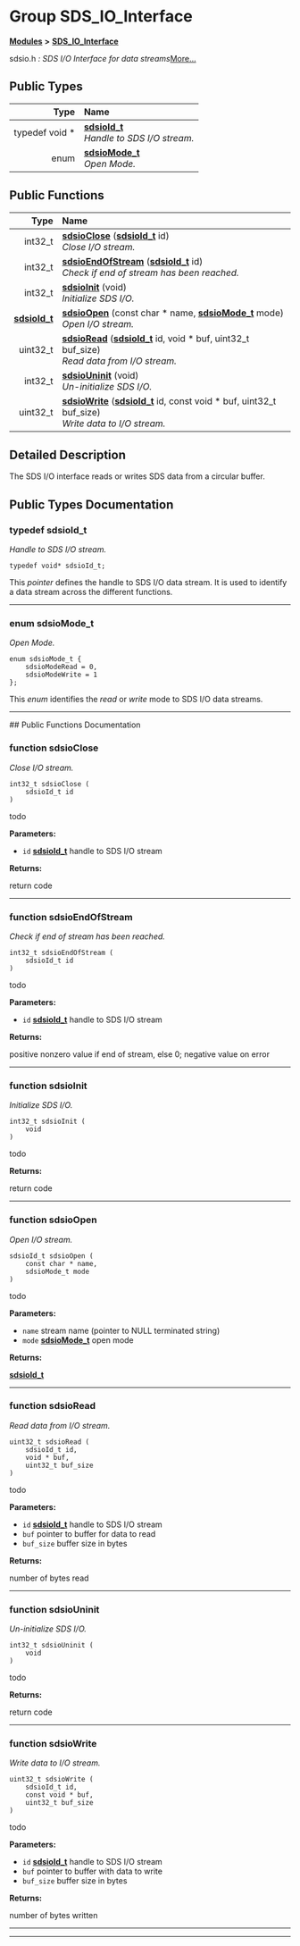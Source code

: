 

# Group SDS\_IO\_Interface



[**Modules**](modules.md) **>** [**SDS\_IO\_Interface**](group__SDS__IO__Interface.md)



sdsio.h _: SDS I/O Interface for data streams_[More...](#detailed-description)


















## Public Types

| Type | Name |
| ---: | :--- |
| typedef void \* | [**sdsioId\_t**](#typedef-sdsioid_t)  <br>_Handle to SDS I/O stream._  |
| enum  | [**sdsioMode\_t**](#enum-sdsiomode_t)  <br>_Open Mode._  |




















## Public Functions

| Type | Name |
| ---: | :--- |
|  int32\_t | [**sdsioClose**](#function-sdsioclose) ([**sdsioId\_t**](group__SDS__IO__Interface.md#typedef-sdsioid_t) id) <br>_Close I/O stream._  |
|  int32\_t | [**sdsioEndOfStream**](#function-sdsioendofstream) ([**sdsioId\_t**](group__SDS__IO__Interface.md#typedef-sdsioid_t) id) <br>_Check if end of stream has been reached._  |
|  int32\_t | [**sdsioInit**](#function-sdsioinit) (void) <br>_Initialize SDS I/O._  |
|  [**sdsioId\_t**](group__SDS__IO__Interface.md#typedef-sdsioid_t) | [**sdsioOpen**](#function-sdsioopen) (const char \* name, [**sdsioMode\_t**](group__SDS__IO__Interface.md#enum-sdsiomode_t) mode) <br>_Open I/O stream._  |
|  uint32\_t | [**sdsioRead**](#function-sdsioread) ([**sdsioId\_t**](group__SDS__IO__Interface.md#typedef-sdsioid_t) id, void \* buf, uint32\_t buf\_size) <br>_Read data from I/O stream._  |
|  int32\_t | [**sdsioUninit**](#function-sdsiouninit) (void) <br>_Un-initialize SDS I/O._  |
|  uint32\_t | [**sdsioWrite**](#function-sdsiowrite) ([**sdsioId\_t**](group__SDS__IO__Interface.md#typedef-sdsioid_t) id, const void \* buf, uint32\_t buf\_size) <br>_Write data to I/O stream._  |




























## Detailed Description


The SDS I/O interface reads or writes SDS data from a circular buffer. 


    
## Public Types Documentation




### typedef sdsioId\_t 

_Handle to SDS I/O stream._ 
```
typedef void* sdsioId_t;
```



This _pointer_ defines the handle to SDS I/O data stream. It is used to identify a data stream across the different functions. 


        

<hr>



### enum sdsioMode\_t 

_Open Mode._ 
```
enum sdsioMode_t {
    sdsioModeRead = 0,
    sdsioModeWrite = 1
};
```



This _enum_ identifies the _read_ or _write_ mode to SDS I/O data streams. 


        

<hr>
## Public Functions Documentation




### function sdsioClose 

_Close I/O stream._ 
```
int32_t sdsioClose (
    sdsioId_t id
) 
```



todo




**Parameters:**


* `id` [**sdsioId\_t**](group__SDS__IO__Interface.md#typedef-sdsioid_t) handle to SDS I/O stream 



**Returns:**

return code 





        

<hr>



### function sdsioEndOfStream 

_Check if end of stream has been reached._ 
```
int32_t sdsioEndOfStream (
    sdsioId_t id
) 
```



todo




**Parameters:**


* `id` [**sdsioId\_t**](group__SDS__IO__Interface.md#typedef-sdsioid_t) handle to SDS I/O stream 



**Returns:**

positive nonzero value if end of stream, else 0; negative value on error 





        

<hr>



### function sdsioInit 

_Initialize SDS I/O._ 
```
int32_t sdsioInit (
    void
) 
```



todo




**Returns:**

return code 





        

<hr>



### function sdsioOpen 

_Open I/O stream._ 
```
sdsioId_t sdsioOpen (
    const char * name,
    sdsioMode_t mode
) 
```



todo




**Parameters:**


* `name` stream name (pointer to NULL terminated string) 
* `mode` [**sdsioMode\_t**](group__SDS__IO__Interface.md#enum-sdsiomode_t) open mode 



**Returns:**

[**sdsioId\_t**](group__SDS__IO__Interface.md#typedef-sdsioid_t) 





        

<hr>



### function sdsioRead 

_Read data from I/O stream._ 
```
uint32_t sdsioRead (
    sdsioId_t id,
    void * buf,
    uint32_t buf_size
) 
```



todo




**Parameters:**


* `id` [**sdsioId\_t**](group__SDS__IO__Interface.md#typedef-sdsioid_t) handle to SDS I/O stream 
* `buf` pointer to buffer for data to read 
* `buf_size` buffer size in bytes 



**Returns:**

number of bytes read 





        

<hr>



### function sdsioUninit 

_Un-initialize SDS I/O._ 
```
int32_t sdsioUninit (
    void
) 
```



todo




**Returns:**

return code 





        

<hr>



### function sdsioWrite 

_Write data to I/O stream._ 
```
uint32_t sdsioWrite (
    sdsioId_t id,
    const void * buf,
    uint32_t buf_size
) 
```



todo




**Parameters:**


* `id` [**sdsioId\_t**](group__SDS__IO__Interface.md#typedef-sdsioid_t) handle to SDS I/O stream 
* `buf` pointer to buffer with data to write 
* `buf_size` buffer size in bytes 



**Returns:**

number of bytes written 





        

<hr>

------------------------------


